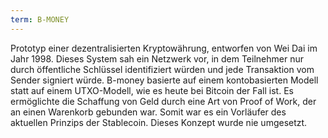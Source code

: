 ```yaml
---
term: B-MONEY
---
```


Prototyp einer dezentralisierten Kryptowährung, entworfen von Wei Dai im Jahr 1998. Dieses System sah ein Netzwerk vor, in dem Teilnehmer nur durch öffentliche Schlüssel identifiziert würden und jede Transaktion vom Sender signiert würde. B-money basierte auf einem kontobasierten Modell statt auf einem UTXO-Modell, wie es heute bei Bitcoin der Fall ist. Es ermöglichte die Schaffung von Geld durch eine Art von Proof of Work, der an einen Warenkorb gebunden war. Somit war es ein Vorläufer des aktuellen Prinzips der Stablecoin. Dieses Konzept wurde nie umgesetzt.